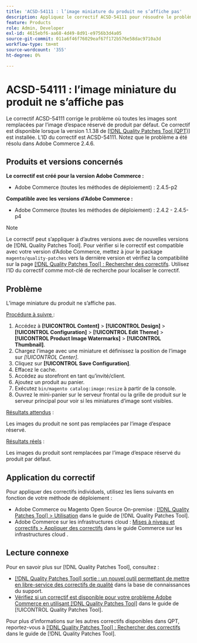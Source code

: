 ```yaml
---
title: 'ACSD-54111 : l’image miniature du produit ne s’affiche pas'
description: Appliquez le correctif ACSD-54111 pour résoudre le problème d’Adobe Commerce où toutes les images sont remplacées par l’image d’espace réservé de produit par défaut.
feature: Products
role: Admin, Developer
exl-id: 4615ebf6-aa68-4d49-8d91-e9756b3d4a05
source-git-commit: 011a6f46f76029eaf67f172b576e58dac9710a3d
workflow-type: tm+mt
source-wordcount: '355'
ht-degree: 0%

---
```


# ACSD-54111 : l’image miniature du produit ne s’affiche pas

Le correctif ACSD-54111 corrige le problème où toutes les images sont remplacées par l’image d’espace réservé de produit par défaut. Ce correctif est disponible lorsque la version 1.1.38 de [[!DNL Quality Patches Tool (QPT)]](https://experienceleague.adobe.com/en/docs/commerce-operations/tools/quality-patches-tool/quality-patches-tool-to-self-serve-quality-patches) est installée. L’ID du correctif est ACSD-54111. Notez que le problème a été résolu dans Adobe Commerce 2.4.6.

## Produits et versions concernés

**Le correctif est créé pour la version Adobe Commerce :**

* Adobe Commerce (toutes les méthodes de déploiement) : 2.4.5-p2

**Compatible avec les versions d’Adobe Commerce :**

* Adobe Commerce (toutes les méthodes de déploiement) : 2.4.2 - 2.4.5-p4

>[!NOTE]
>
>Le correctif peut s’appliquer à d’autres versions avec de nouvelles versions de [!DNL Quality Patches Tool]. Pour vérifier si le correctif est compatible avec votre version d’Adobe Commerce, mettez à jour le package `magento/quality-patches` vers la dernière version et vérifiez la compatibilité sur la page [[!DNL Quality Patches Tool] : Rechercher des correctifs](https://experienceleague.adobe.com/tools/commerce-quality-patches/index.html). Utilisez l’ID du correctif comme mot-clé de recherche pour localiser le correctif.

## Problème

L’image miniature du produit ne s’affiche pas.

<u>Procédure à suivre </u> :

1. Accédez à **[!UICONTROL Content]** > **[!UICONTROL Design]** > **[!UICONTROL Configuration]** > **[!UICONTROL Edit Theme]** > **[!UICONTROL Product Image Watermarks]** > **[!UICONTROL Thumbnail]**.
1. Chargez l’image avec une miniature et définissez la position de l’image sur *[!UICONTROL Center]*.
1. Cliquez sur **[!UICONTROL Save Configuration]**.
1. Effacez le cache.
1. Accédez au storefront en tant qu’invité/client.
1. Ajoutez un produit au panier.
1. Exécutez `bin/magento catalog:image:resize` à partir de la console.
1. Ouvrez le mini-panier sur le serveur frontal ou la grille de produit sur le serveur principal pour voir si les miniatures d’image sont visibles.

<u>Résultats attendus</u> :

Les images du produit ne sont pas remplacées par l’image d’espace réservé.

<u>Résultats réels</u> :

Les images du produit sont remplacées par l’image d’espace réservé du produit par défaut.

## Application du correctif

Pour appliquer des correctifs individuels, utilisez les liens suivants en fonction de votre méthode de déploiement :

* Adobe Commerce ou Magento Open Source On-premise : [[!DNL Quality Patches Tool] > Utilisation](/help/tools/quality-patches-tool/usage.md) dans le guide de [!DNL Quality Patches Tool].
* Adobe Commerce sur les infrastructures cloud : [Mises à niveau et correctifs > Appliquer des correctifs](https://experienceleague.adobe.com/docs/commerce-cloud-service/user-guide/develop/upgrade/apply-patches.html) dans le guide Commerce sur les infrastructures cloud .

## Lecture connexe

Pour en savoir plus sur [!DNL Quality Patches Tool], consultez :

* [[!DNL Quality Patches Tool] sortie : un nouvel outil permettant de mettre en libre-service des correctifs de qualité](https://experienceleague.adobe.com/en/docs/commerce-operations/tools/quality-patches-tool/quality-patches-tool-to-self-serve-quality-patches) dans la base de connaissances du support.
* [Vérifiez si un correctif est disponible pour votre problème Adobe Commerce en utilisant [!DNL Quality Patches Tool]](/help/tools/quality-patches-tool/patches-available-in-qpt/check-patch-for-magento-issue-with-magento-quality-patches.md) dans le guide de [!UICONTROL Quality Patches Tool].


Pour plus d’informations sur les autres correctifs disponibles dans QPT, reportez-vous à [[!DNL Quality Patches Tool] : Rechercher des correctifs](https://experienceleague.adobe.com/tools/commerce-quality-patches/index.html) dans le guide de [!DNL Quality Patches Tool].

